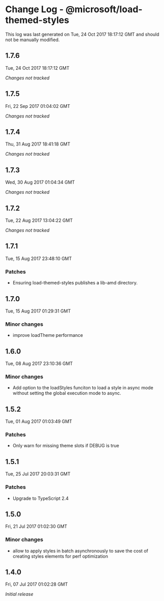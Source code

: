 # Change Log - @microsoft/load-themed-styles

This log was last generated on Tue, 24 Oct 2017 18:17:12 GMT and should not be manually modified.

## 1.7.6
Tue, 24 Oct 2017 18:17:12 GMT

*Changes not tracked*

## 1.7.5
Fri, 22 Sep 2017 01:04:02 GMT

*Changes not tracked*

## 1.7.4
Thu, 31 Aug 2017 18:41:18 GMT

*Changes not tracked*

## 1.7.3
Wed, 30 Aug 2017 01:04:34 GMT

*Changes not tracked*

## 1.7.2
Tue, 22 Aug 2017 13:04:22 GMT

*Changes not tracked*

## 1.7.1
Tue, 15 Aug 2017 23:48:10 GMT

### Patches

- Ensuring load-themed-styles publishes a lib-amd directory.

## 1.7.0
Tue, 15 Aug 2017 01:29:31 GMT

### Minor changes

- improve loadTheme performance

## 1.6.0
Tue, 08 Aug 2017 23:10:36 GMT

### Minor changes

- Add option to the loadStyles funciton to load a style in async mode without setting the global execution mode to async.

## 1.5.2
Tue, 01 Aug 2017 01:03:49 GMT

### Patches

- Only warn for missing theme slots if DEBUG is true

## 1.5.1
Tue, 25 Jul 2017 20:03:31 GMT

### Patches

- Upgrade to TypeScript 2.4

## 1.5.0
Fri, 21 Jul 2017 01:02:30 GMT

### Minor changes

- allow to apply styles in batch asynchronously to save the cost of creating styles elements for perf optimization

## 1.4.0
Fri, 07 Jul 2017 01:02:28 GMT

*Initial release*

